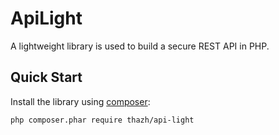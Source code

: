 # ApiLight
A lightweight library is used to build a secure REST API in PHP.

Quick Start
-----------

Install the library using [composer](https://getcomposer.org):

    php composer.phar require thazh/api-light
